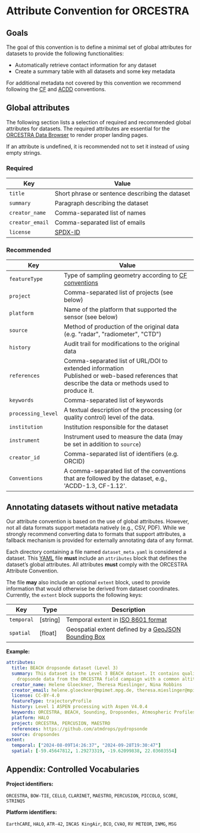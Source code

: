 # Attribute Convention for ORCESTRA

## Goals

The goal of this convention is to define a minimal set of global attributes for datasets to provide the following functionalities:

* Automatically retrieve contact information for any dataset
* Create a summary table with all datasets and some key metadata

For additional metadata not covered by this convention we recommend following the [CF](https://cfconventions.org) and [ACDD](https://wiki.esipfed.org/Attribute_Convention_for_Data_Discovery_1-3) conventions.

## Global attributes

The following section lists a selection of required and recommended global attributes for datasets.
The required attributes are essential for the [ORCESTRA Data Browser](https://browser.orcestra-campaign.org) to render proper landing pages.

If an attribute is undefined, it is recommended not to set it instead of using empty strings.

### Required

Key | Value
--- | ---
`title` | Short phrase or sentence describing the dataset
`summary` | Paragraph describing the dataset
`creator_name` | Comma-separated list of names
`creator_email` | Comma-separated list of emails
`license` | [SPDX-ID](https://spdx.org/licenses/)

### Recommended

Key | Value
--- | ---
`featureType` | Type of sampling geometry according to [CF conventions](https://cfconventions.org/Data/cf-conventions/cf-conventions-1.12/cf-conventions.html#_features_and_feature_types)
`project` | Comma-separated list of projects (see below)
`platform` | Name of the platform that supported the sensor (see below)
`source` | Method of production of the original data (e.g. "radar", "radiometer", "CTD")
`history` | Audit trail for modifications to the original data
`references` | Comma-separated list of URL/DOI to extended information <br/>Published or web-based references that describe the data or methods used to produce it.
`keywords` | Comma-separated list of keywords
`processing_level` | A textual description of the processing (or quality control) level of the data.
`institution` | Institution responsible for the dataset
`instrument` | Instrument used to measure the data (may be set in addition to `source`)
`creator_id` | Comma-separated list of identifiers (e.g. ORCID)
`Conventions` | A comma-separated list of the conventions that are followed by the dataset, e.g., 'ACDD-1.3, CF-1.12'.

## Annotating datasets without native metadata

Our attribute convention is based on the use of global attributes.
However, not all data formats support metadata natively (e.g., CSV, PDF).
While we strongly recommend converting data to formats that support attributes, a fallback mechanism is provided for externally annotating data of any format.

Each directory containing a file named `dataset_meta.yaml` is considered a dataset.
This [YAML](https://yaml.org/spec/) file **must** include an `attributes` block that defines the dataset’s global attributes.
All attributes **must** comply with the ORCESTRA Attribute Convention.

The file **may** also include an optional `extent` block, used to provide information that would otherwise be derived from dataset coordinates.
Currently, the `extent` block supports the following keys:

Key | Type | Description
--- | --- | ---
`temporal` | [string] | Temporal extent in [ISO 8601 format](https://www.iso.org/iso-8601-date-and-time-format.html)
`spatial` | [float] | Geospatial extent defined by a [GeoJSON Bounding Box](https://datatracker.ietf.org/doc/html/rfc7946#section-5)

**Example:**

```yaml
attributes:
  title: BEACH dropsonde dataset (Level 3)
  summary: This dataset is the Level 3 BEACH dataset. It contains quality controlled
    dropsonde data from the ORCESTRA field campaign with a common altitude dimension.
  creator_name: Helene Gloeckner, Theresa Mieslinger, Nina Robbins
  creator_email: helene.gloeckner@mpimet.mpg.de, theresa.mieslinger@mpimet.mpg.de, nina.robbins@mpimet.mpg.de
  license: CC-BY-4.0
  featureType: trajectoryProfile
  history: Level 1 ASPEN processing with Aspen V4.0.4
  keywords: ORCESTRA, BEACH, Sounding, Dropsondes, Atmospheric Profiles
  platform: HALO
  project: ORCESTRA, PERCUSION, MAESTRO
  references: https://github.com/atmdrops/pydropsonde
  source: dropsondes
extent:
  temporal: ["2024-08-09T14:26:37", "2024-09-28T19:30:47"]
  spatial: [-59.45647812, 1.29273319, -19.62099838, 22.03603554]
```


## Appendix: Controlled Vocabularies

**Project identifiers:**

`ORCESTRA`, `BOW-TIE`, `CELLO`, `CLARINET`, `MAESTRO`, `PERCUSION`, `PICCOLO`, `SCORE`, `STRINQS`

**Platform identifiers:**

`EarthCARE`, `HALO`, `ATR-42`, `INCAS KingAir`, `BCO`, `CVAO`, `RV METEOR`, `INMG`, `MSG`
